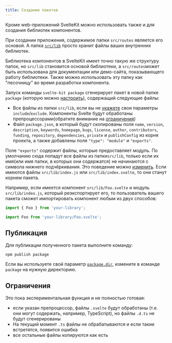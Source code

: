 ```yaml
---
title: Создание пакетов
---
```


Кроме web-приложений SvelteKit можно использовать также и для создания библиотек компонентов.

При создании приложения, содержимое папки `src/routes` является его основой. А папка [`src/lib`](#moduli-$lib) просто хранит файлы ваших внутренних библиотек.

Библиотека компонентов в SvelteKit имеет точно такую же структуру папок, но `src/lib` становится основой библиотеки, а `src/routes`может быть использована для документации или демо-сайта, показывающего работу библиотеки. Также можно использовать эту папку как "песочницу" во время разработки компонента.

Запуск команды `svelte-kit package` сгенерирует пакет в новой папке `package` (которую можно [настроить](#konfiguracziya-package)), содержащий следующие файлы:

- Все файлы из папки `src/lib`, если вы не [укажете](#konfiguracziya-package) свои параметры `include`/`exclude`. Компоненты Svelte будут обработаны препроцессорами(обратите внимание на [ограничения](#sozdanie-paketov-ogranicheniya))
- Файл `package.json`, в который будут скопированы поля `name`, `version`, `description`, `keywords`, `homepage`, `bugs`, `license`, `author`, `contributors`, `funding`, `repository`, `dependencies`, `private` и `publishConfig` из корня проекта, а также добавлены поля `"type": "module"` и `"exports"`.

Поле `"exports"` содержит файлы, которые предоставляет модуль. По умолчанию сюда попадут все файлы из папки`src/lib`, только если их имя(или имя папки, в которых они содержатся) не начинаются с символа нижнего подчёркивания. Это поведение можно [изменить](#konfiguracziya-package). Если имеются файлы `src/lib/index.js` или `src/lib/index.svelte`, то они станут  корнем пакета.

Например, если имеется компонент `src/lib/Foo.svelte` и модуль `src/lib/index.js`, который реэкспортирует его, то пользователь вашего пакета сможет импортировать компонент любым из двух способов:

```js
import { Foo } from 'your-library';
```

```js
import Foo from 'your-library/Foo.svelte';
```

## Публикация

Для публикации полученного пакета выполните команду:

```
npm publish package
```

Если вы используете свой параметр [`package.dir`](#konfiguracziya-package), измените в команде `package` на нужную директорию.

## Ограничения

Это пока экспериментальная функция и не полностью готовая:

- если указан препроцессор, файлы `.svelte` будут обработаны (т.е. они могут содержать, например, TypeScript), но файлы `.d.ts` не будут сгенерированы
- На текущий момент `.ts` файлы не обрабатываются и если такие встретятся, появится ошибка
- все остальные файлы копируются как есть
